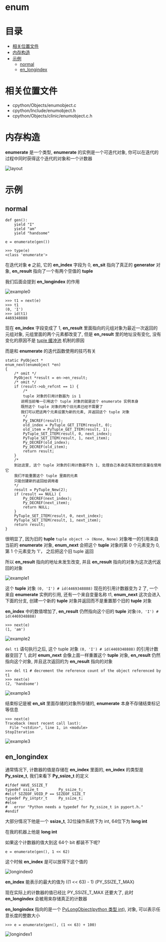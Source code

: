 # enum

# 目录

* [相关位置文件](#相关位置文件)
* [内存构造](#内存构造)
* [示例](#示例)
	* [normal](#normal)
	* [en_longindex](#en_longindex)

# 相关位置文件

* cpython/Objects/enumobject.c
* cpython/Include/enumobject.h
* cpython/Objects/clinic/enumobject.c.h

# 内存构造

**enumerate** 是一个类型, **enumerate** 的实例是一个可迭代对象, 你可以在迭代的过程中同时获得这个迭代的对象和一个计数器

![layout](https://github.com/zpoint/CPython-Internals/blob/master/BasicObject/enum/layout.png)

# 示例

## normal

    def gen():
        yield "I"
        yield "am"
        yield "handsome"

    e = enumerate(gen())

    >>> type(e)
    <class 'enumerate'>

在迭代对象 **e** 之前, 它的 **en_index** 字段为 0, **en_sit** 指向了真正的 **generator** 对象, **en_result** 指向了一个有两个空值的 **tuple**

我们后面会提到 **en_longindex** 的作用

![example0](https://github.com/zpoint/CPython-Internals/blob/master/BasicObject/enum/example0.png)

    >>> t1 = next(e)
    >>> t1
    (0, 'I')
    >>> id(t1)
    4469348888

现在 **en_index** 字段变成了 1, **en_result** 里面指向的元组对象为最近一次返回的元组对象, 元组里面的两个元素都改变了, 但是 **en_result** 里的地址没有变化, 没有变化的原因不是 [tuple 缓冲池](https://github.com/zpoint/CPython-Internals/blob/master/BasicObject/tuple/tuple_cn.md#free-list) 机制的原因

而是和 **enumerate** 的迭代函数使用的技巧有关

    static PyObject *
    enum_next(enumobject *en)
    {
    	/* omit */
        PyObject *result = en->en_result;
		/* omit */
        if (result->ob_refcnt == 1) {
        	/*
            tuple 对象的引用计数器为 is 1
           说明当前唯一引用这个 tuple 对象的就是这个 enumerate 实例本身
           既然这个 tuple 对象的两个旧元素已经不需要了
           我们可以把这两个元素设置为新的元素, 并返回这个 tuple 对象
            */
            Py_INCREF(result);
            old_index = PyTuple_GET_ITEM(result, 0);
            old_item = PyTuple_GET_ITEM(result, 1);
            PyTuple_SET_ITEM(result, 0, next_index);
            PyTuple_SET_ITEM(result, 1, next_item);
            Py_DECREF(old_index);
            Py_DECREF(old_item);
            return result;
        }
        /*
        到达这里, 这个 tuple 对象的引用计数器不为 1, 处理自己本身还有其他的变量在使用它
        我们不能重置这个 tuple 里面的元素
        只能创建新的返回给调用者
        */
        result = PyTuple_New(2);
        if (result == NULL) {
            Py_DECREF(next_index);
            Py_DECREF(next_item);
            return NULL;
        }
        PyTuple_SET_ITEM(result, 0, next_index);
        PyTuple_SET_ITEM(result, 1, next_item);
        return result;
    }

很明显了, 因为旧的 **tuple** `tuple object -> (None, None)` 对象唯一的引用来自当前的 **enumerate** 对象, **enum_next** 会把这个 **tuple** 对象的第 0 个元素变为 0, 第 1 个元素变为 'I'， 之后把这个旧 tuple 返回

所以 **en_result** 指向的地址未发生改变, 并且 **en_result** 指向的对象为这次迭代返回的对象

![example1](https://github.com/zpoint/CPython-Internals/blob/master/BasicObject/enum/example1.png)

这个 **tuple** 对象 `(0, 'I') # id(4469348888)` 现在的引用计数器变为 2 了, 一个来自 **enumerate** 实例的引用, 还有一个来自变量名称 t1, **enum_next** 这次会进入下面的分支, 创建一个新的 **tuple** 对象并返回而不是重置那个旧的 **tuple** 对象

**en_index** 中的数值增加了, **en_result** 仍然指向这个旧的 **tuple** 对象`(0, 'I') # id(4469348888)`

	>>> next(e)
	(1, 'am')

![example2](https://github.com/zpoint/CPython-Internals/blob/master/BasicObject/enum/example2.png)

`del t1` 语句执行之后, 这个 tuple 对象 `(0, 'I') # id(4469348888)` 的引用计数器变回了 1, 此时 **enum_next** 会像上面一样重置这个 **tuple** 对象, **en_result** 仍然指向这个对象, 并且这次返回的为 **en_result** 指向的对象

	>>> del t1 # decrement the reference count of the object referenced by t1
	>>> next(e)
	(2, 'handsome')

![example3](https://github.com/zpoint/CPython-Internals/blob/master/BasicObject/enum/example3.png)

结束标记是被 **en_sit** 里面存储的对象所存储的, **enumerate** 本身不存储结束标记等信息

    >>> next(e)
    Traceback (most recent call last):
      File "<stdin>", line 1, in <module>
    StopIteration

![example3](https://github.com/zpoint/CPython-Internals/blob/master/BasicObject/enum/example3.png)

## en_longindex

通常情况下, 计数器的值是存储在 **en_index** 里面的, **en_index** 的类型是 **Py_ssize_t**, 我们来看下 **Py_ssize_t** 的定义

    #ifdef HAVE_SSIZE_T
    typedef ssize_t         Py_ssize_t;
    #elif SIZEOF_VOID_P == SIZEOF_SIZE_T
    typedef Py_intptr_t     Py_ssize_t;
    #else
    #   error "Python needs a typedef for Py_ssize_t in pyport.h."
    #endif

大部分情况下他是一个 **ssize_t**, 32位操作系统下为 int, 64位下为 **long int**

在我的机器上他是 **long int**

如果这个计数器的值大到这 64个 bit 都装不下呢?

	e = enumerate(gen(), 1 << 62)

这个时候 **en_index** 是可以放得下这个值的

![longindex0](https://github.com/zpoint/CPython-Internals/blob/master/BasicObject/enum/longindex0.png)

**en_index** 能表示的最大的值为 ((1 << 63) - 1) (PY_SSIZE_T_MAX)

现在实际上的计数器的值已经比 PY_SSIZE_T_MAX 还要大了, 此时 **en_longindex** 会被用来存储真正的计数器

**en_longindex** 指向的是一个 [PyLongObject(python 类型 int)](https://github.com/zpoint/CPython-Internals/blob/master/BasicObject/long/long_cn.md),  对象, 可以表示任意长度的整数大小

	>>> e = enumerate(gen(), (1 << 63) + 100)

![longindex1](https://github.com/zpoint/CPython-Internals/blob/master/BasicObject/enum/longindex1.png)


